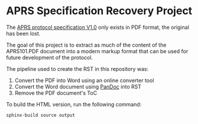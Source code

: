 # APRS Specification Recovery Project

The [APRS protocol specification V1.0](http://www.aprs.org/doc/APRS101.PDF)
only exists in PDF format, the original has been lost.

The goal of this project is to extract as much of the content of the
APRS101.PDF document into a modern markup format that can be used for future
development of the protocol.

The pipeline used to create the RST in this repository was:

1. Convert the PDF into Word using an online converter tool
2. Convert the Word document using [PanDoc](https://pandoc.org/) into RST
3. Remove the PDF document's ToC

To build the HTML version, run the following command:

```sh
sphinx-build source output
```
